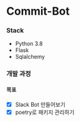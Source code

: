 # Commit-Bot

### Stack
- Python 3.8
- Flask
- Sqlalchemy

### 개발 과정

#### 목표
- [x] Slack Bot 만들어보기
- [x] poetry로 패키지 관리하기
